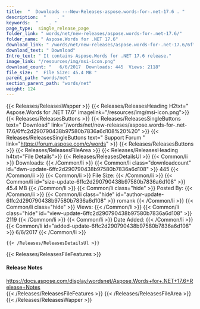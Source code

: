 ```yaml
---
title:  "  Downloads ---New-Releases-aspose.words-for-.net-17.6 . " 
description:  "    . " 
keywords:  "    . " 
page_type:  single_release_page
folder_link: " words/net/new-releases/aspose.words-for-.net-17.6/"
folder_name: " Aspose.Words for .NET 17.6"
download_link: " /words/net/new-releases/aspose.words-for-.net-17.6/6ffc2d290790438b97580b7836a6d108"
download_text: " Download"
Intro_text: " It contains Aspose.Words for .NET 17.6 release."
image_link: "/resources/img/msi-icon.png"
download_count: "   6/6/2017  Downloads: 445  Views: 2118"
file_size: "  File Size: 45.4 MB "
parent_path: "words/net"
section_parent_path: "words/net"
weight: 124 
---
```


{{< Releases/ReleasesWapper >}}
  {{< Releases/ReleasesHeading H2txt=" Aspose.Words for .NET 17.6" imagelink="/resources/img/msi-icon.png">}}
  {{< Releases/ReleasesButtons >}}
    {{< Releases/ReleasesSingleButtons text=" Download" link="/words/net/new-releases/aspose.words-for-.net-17.6/6ffc2d290790438b97580b7836a6d108%20%20" >}}
    {{< Releases/ReleasesSingleButtons text=" Support Forum " link="https://forum.aspose.com/c/words" >}}
  {{< Releases/ReleasesButtons >}}
  {{< Releases/ReleasesFileArea >}}
    {{< Releases/ReleasesHeading h4txt="File Details">}}
    {{< Releases/ReleasesDetailsUl >}}
            {{< Common/li  >}} Downloads: {{< /Common/li >}} 
      {{< Common/li class="downloadcount" id="dwn-update-6ffc2d290790438b97580b7836a6d108" >}} 445 {{< /Common/li >}} 
      {{< Common/li  >}} File Size: {{< /Common/li >}} 
      {{< Common/li id="size-update-6ffc2d290790438b97580b7836a6d108" >}} 45.4 MB {{< /Common/li >}} 
      {{< Common/li  class="hide" >}} Posted By: {{< /Common/li >}} 
      {{< Common/li class="hide" id="author-update-6ffc2d290790438b97580b7836a6d108" >}} romank {{< /Common/li >}} 
      {{< Common/li class="hide"  >}} Views: {{< /Common/li >}} 
      {{< Common/li class="hide" id="view-update-6ffc2d290790438b97580b7836a6d108" >}} 2119 {{< /Common/li >}} 
      {{< Common/li  >}} Date Added: {{< /Common/li >}} 
      {{< Common/li id="added-update-6ffc2d290790438b97580b7836a6d108" >}} 6/6/2017 {{< /Common/li >}} 

    {{< /Releases/ReleasesDetailsUl >}}

  {{< Releases/ReleasesFileFeatures >}}
      <h4>Release Notes</h4><div><a href="https://docs.aspose.com/display/wordsnet/Aspose.Words+for+.NET+17.6+Release+Notes">https://docs.aspose.com/display/wordsnet/Aspose.Words+for+.NET+17.6+Release+Notes</a></div>
  {{< /Releases/ReleasesFileFeatures >}}
 {{< /Releases/ReleasesFileArea >}}
{{< /Releases/ReleasesWapper >}}


